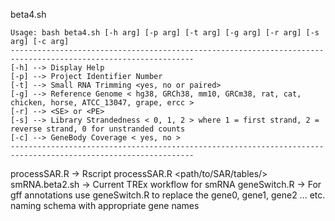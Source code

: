 beta4.sh  

	Usage: bash beta4.sh [-h arg] [-p arg] [-t arg] [-g arg] [-r arg] [-s arg] [-c arg] 
	---------------------------------------------------------------------------------------------------------------
	[-h] --> Display Help
	[-p] --> Project Identifier Number
	[-t] --> Small RNA Trimming <yes, no or paired>
	[-g] --> Reference Genome < hg38, GRCh38, mm10, GRCm38, rat, cat, chicken, horse, ATCC_13047, grape, ercc >
	[-r] --> <SE> or <PE> 
	[-s] --> Library Strandedness < 0, 1, 2 > where 1 = first strand, 2 = reverse strand, 0 for unstranded counts 
	[-c] --> GeneBody Coverage < yes, no > 
  	---------------------------------------------------------------------------------------------------------------




processSAR.R  -> Rscript processSAR.R <path/to/SAR/tables/> 
smRNA.beta2.sh -> Current TREx workflow for smRNA 
geneSwitch.R  -> For gff annotations use geneSwitch.R to replace the gene0, gene1, gene2 ... etc. 
naming schema with appropriate gene names
